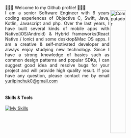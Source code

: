 <p align="justify">
  👋👋👋 Welcome to my Github profile! 👋👋👋<br>
  I am a senior Software Engineer <img src="https://media.giphy.com/media/v1.Y2lkPTc5MGI3NjExNTAzZTA3MDU2YmJlYTliNjcwMWQ2OWFmMDU1MjU3NDhmNmYwMWQzMyZjdD1n/JPgbfjx4d2sAAkQabX/giphy.gif?raw=true" width="32%" height=auto align="right" alt="Computador"> with 6 years coding experiences of Objective C, Swift, Java, Kotlin, Javascript and php.
  Over the last years, I have built several kinds of mobile apps with Native(iOS/Android) & Hybrid frameworks(React Native / Ionic) and some desktop&Mac OS apps.  I am a creative & self-motivated developer and always enjoy studying new technology. 
  Since I have a strong knowledge of basics such as common design patterns and popular SDKs, I can suggest good idea and resolve bugs for your
project and will provide high quality result.
  If you have any question, please contact me by email <a href="yuriipinchuk0@gmail.com">yuriipinchuk0@gmail.com</a><br><br>  

#### Skills & Tools
  
[![My Skills](https://skillicons.dev/icons?i=swift,kotlin,react,androidstudio,nodejs,firebase,github&perline=15&theme=dark)](https://skillicons.dev)
